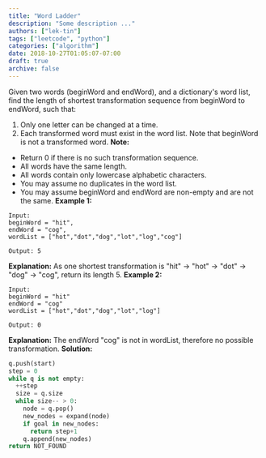 ```yaml
---
title: "Word Ladder"
description: "Some description ..."
authors: ["lek-tin"]
tags: ["leetcode", "python"]
categories: ["algorithm"]
date: 2018-10-27T01:05:07-07:00
draft: true
archive: false
---
```

Given two words (beginWord and endWord), and a dictionary's word list, find the length of shortest transformation sequence from beginWord to endWord, such that:
1. Only one letter can be changed at a time.
2. Each transformed word must exist in the word list. Note that beginWord is not a transformed word.
**Note:**
- Return 0 if there is no such transformation sequence.
- All words have the same length.
- All words contain only lowercase alphabetic characters.
- You may assume no duplicates in the word list.
- You may assume beginWord and endWord are non-empty and are not the same.
**Example 1:**
```
Input:
beginWord = "hit",
endWord = "cog",
wordList = ["hot","dot","dog","lot","log","cog"]

Output: 5
```
**Explanation:** As one shortest transformation is "hit" -> "hot" -> "dot" -> "dog" -> "cog",
return its length 5.
**Example 2:**
```
Input:
beginWord = "hit"
endWord = "cog"
wordList = ["hot","dot","dog","lot","log"]

Output: 0
```
**Explanation:** The endWord "cog" is not in wordList, therefore no possible transformation.
**Solution:**
```python
q.push(start)
step = 0
while q is not empty:
  ++step
  size = q.size
  while size-- > 0:
    node = q.pop()
    new_nodes = expand(node)
    if goal in new_nodes:
      return step+1
    q.append(new_nodes)
return NOT_FOUND
```